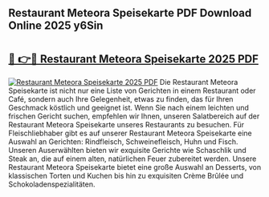 ## Restaurant Meteora Speisekarte PDF Download Online 2025 y6Sin

# <h2><a href="http://gce8c1.nevu.top/?p=Restaurant+Meteora+Speisekarte">🔗 👉🔴 Restaurant Meteora Speisekarte 2025 PDF</a></h2>

[![Restaurant Meteora Speisekarte 2025 PDF](https://i.imgur.com/dBaPXMq.png)](http://gce8c1.nevu.top/?p=Restaurant+Meteora+Speisekarte)
Die Restaurant Meteora Speisekarte ist nicht nur eine Liste von Gerichten in einem Restaurant oder Café, sondern auch Ihre Gelegenheit, etwas zu finden, das für Ihren Geschmack köstlich und geeignet ist. Wenn Sie nach einem leichten und frischen Gericht suchen, empfehlen wir Ihnen, unseren Salatbereich auf der Restaurant Meteora Speisekarte unseres Restaurants zu besuchen. Für Fleischliebhaber gibt es auf unserer Restaurant Meteora Speisekarte eine Auswahl an Gerichten: Rindfleisch, Schweinefleisch, Huhn und Fisch. Unseren Auserwählten bieten wir exquisite Gerichte wie Schaschlik und Steak an, die auf einem alten, natürlichen Feuer zubereitet werden. Unsere Restaurant Meteora Speisekarte bietet eine große Auswahl an Desserts, von klassischen Torten und Kuchen bis hin zu exquisiten Crème Brûlée und Schokoladenspezialitäten.
